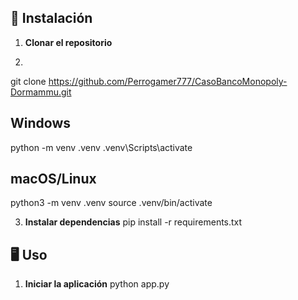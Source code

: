 ## 🚀 Instalación

1. **Clonar el repositorio**

2. 
git clone https://github.com/Perrogamer777/CasoBancoMonopoly-Dormammu.git

## Windows
python -m venv .venv
.venv\Scripts\activate

## macOS/Linux
python3 -m venv .venv
source .venv/bin/activate

3. **Instalar dependencias**
pip install -r requirements.txt

## 🖥️ Uso

1. **Iniciar la aplicación**
python app.py
